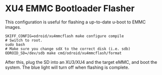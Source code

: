 # XU4 EMMC Bootloader Flasher

This configuration is useful for flashing a up-to-date u-boot to EMMC images.

```
SKIFF_CONFIG=odroid/xu4mmcflash make configure compile
# Switch to root.
sudo bash
# Make sure you change sdX to the correct disk (i.e. sdb)
ODROID_SD=/dev/sdb make cmd/odroid/xu4mmcflash/format
```

After this, plug the SD into an XU3/XU4 and the target eMMC, and boot the system. The blue light will turn off when flashing is complete.
